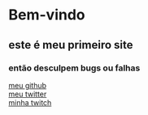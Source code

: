 <html> 
 
 



 <body> 

 ## <h1> Bem-vindo </h1>
 <h2> este é meu primeiro site </h2>
 <h3> então desculpem bugs ou falhas </h3>

<a href= "https://github.com/Serjancai"> meu github </a> <br> 
<a href= "https://twitter.com/Caioadornocamp1"> meu twitter  </a> <br>
<a href= "https://www.twitch.tv/serjancai"> minha twitch </a> <br> 




 </Body> 










</html>
